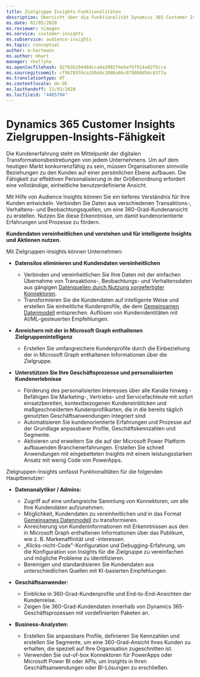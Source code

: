 ```yaml
---
title: Zielgruppe Insights-Funktionalitäten
description: Übersicht über die Funktionalität Dynamics 365 Customer Insights für Zielgruppen-Insights.
ms.date: 02/05/2020
ms.reviewer: nimagen
ms.service: customer-insights
ms.subservice: audience-insights
ms.topic: conceptual
author: m-hartmann
ms.author: mhart
manager: shellyha
ms.openlocfilehash: 82763b294484cca4a3982f4ebef6f914a02f5cca
ms.sourcegitcommit: cf9b78559ca189d4c2086a66c879098d56c0377a
ms.translationtype: HT
ms.contentlocale: de-DE
ms.lasthandoff: 11/03/2020
ms.locfileid: "4405784"
---
```

# <a name="dynamics-365-customer-insights-audience-insights-capability"></a>Dynamics 365 Customer Insights Zielgruppen-Insights-Fähigkeit

Die Kundenerfahrung steht im Mittelpunkt der digitalen Transformationsbestrebungen von jedem Unternehmens. Um auf dem heutigen Markt konkurrenzfähig zu sein, müssen Organisationen sinnvolle Beziehungen zu den Kunden auf einer persönlichen Ebene aufbauen. Die Fähigkeit zur effektiven Personalisierung in der Größenordnung erfordert eine vollständige, einheitliche benutzerdefinierte Ansicht.

Mit Hilfe von Audience Insights können Sie ein tieferes Verständnis für Ihre Kunden entwickeln. Verbinden Sie Daten aus verschiedenen Transaktions-, Verhaltens- und Beobachtungsquellen, um eine 360-Grad-Kundenansicht zu erstellen. Nutzen Sie diese Erkenntnisse, um damit kundenorientierte Erfahrungen und Prozesse zu fördern.

**Kundendaten vereinheitlichen und verstehen und für intelligente Insights und Aktionen nutzen.**

Mit Zielgruppen-Insights können Unternehmen:  

- **Datensilos eliminieren und Kundendaten vereinheitlichen**

  - Verbinden und vereinheitlichen Sie Ihre Daten mit der einfachen Übernahme von Transaktions-, Beobachtungs- und Verhaltensdaten aus gängigen [Datenquellen durch Nutzung vorgefertigter Konnektoren](data-sources.md).
  - Transformieren Sie die Kundendaten auf intelligente Weise und erstellen Sie einheitliche Kundenprofile, die dem [Gemeinsamen Datenmodell](https://docs.microsoft.com/common-data-model/) entsprechen. Auflösen von Kundenidentitäten mit AI/ML-gesteuerten Empfehlungen.

- **Anreichern mit der in Microsoft Graph enthaltenen Zielgruppenintelligenz**

  - Erstellen Sie umfangreichere Kundenprofile durch die Einbeziehung der in Microsoft Graph enthaltenen Informationen über die Zielgruppe.  

- **Unterstützen Sie Ihre Geschäftsprozesse und personalisierten Kundenerlebnisse**

  - Förderung des personalisierten Interesses über alle Kanäle hinweg - Befähigen Sie Marketing-, Vertriebs- und Servicefachleute mit sofort einsatzbereiten, kontextbezogenen Kundeneinblicken und maßgeschneiderten Kundenprofilkarten, die in die bereits täglich genutzten Geschäftsanwendungen integriert sind
  - Automatisieren Sie kundenorientierte Erfahrungen und Prozesse auf der Grundlage anpassbarer Profile, Geschäftskennzahlen und Segmente.
  - Aktivieren und erweitern Sie die auf der Microsoft Power Platform aufbauenden Branchenerfahrungen. Erstellen Sie schnell Anwendungen mit eingebetteten Insights mit einem leistungsstarken Ansatz mit wenig Code von PowerApps.  

Zielgruppen-Insights umfasst Funktionalitäten für die folgenden Hauptbenutzer:

- **Datenanalytiker / Admins:**

  - Zugriff auf eine umfangreiche Sammlung von Konnektoren, um alle Ihre Kundendaten aufzunehmen.
  - Möglichkeit, Kundendaten zu vereinheitlichen und in das Format [Gemeinsames Datenmodell](https://docs.microsoft.com/common-data-model/) zu transformieren.
  - Anreicherung von Kundeninformationen mit Erkenntnissen aus den in Microsoft Graph enthaltenen Informationen über das Publikum, wie z. B. Markenaffinität und -interessen.
  - „Klicks-nicht-Code"-Konfiguration und Debugging-Erfahrung, um die Konfiguration von Insights für die Zielgruppe zu vereinfachen und mögliche Probleme zu identifizieren.
  - Bereinigen und standardisieren Sie Kundendaten aus unterschiedlichen Quellen mit KI-basierten Empfehlungen.  

- **Geschäftsanwender:**

  - Einblicke in 360-Grad-Kundenprofile und End-to-End-Ansichten der Kundenreise.
  - Zeigen Sie 360-Grad-Kundendaten innerhalb von Dynamics 365-Geschäftsprozessen mit vordefinierten Paketen an.

- **Business-Analysten:**

  - Erstellen Sie anpassbare Profile, definieren Sie Kennzahlen und erstellen Sie Segmente, um eine 360-Grad-Ansicht Ihres Kunden zu erhalten, die speziell auf Ihre Organisation zugeschnitten ist.  
  - Verwenden Sie out-of-box Konnektoren für PowerApps oder Microsoft Power BI oder APIs, um Insights in Ihren Geschäftsanwendungen oder BI-Lösungen zu erschließen.  
